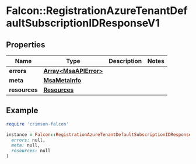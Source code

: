 # Falcon::RegistrationAzureTenantDefaultSubscriptionIDResponseV1

## Properties

| Name | Type | Description | Notes |
| ---- | ---- | ----------- | ----- |
| **errors** | [**Array&lt;MsaAPIError&gt;**](MsaAPIError.md) |  |  |
| **meta** | [**MsaMetaInfo**](MsaMetaInfo.md) |  |  |
| **resources** | [**Resources**](Resources.md) |  |  |

## Example

```ruby
require 'crimson-falcon'

instance = Falcon::RegistrationAzureTenantDefaultSubscriptionIDResponseV1.new(
  errors: null,
  meta: null,
  resources: null
)
```

